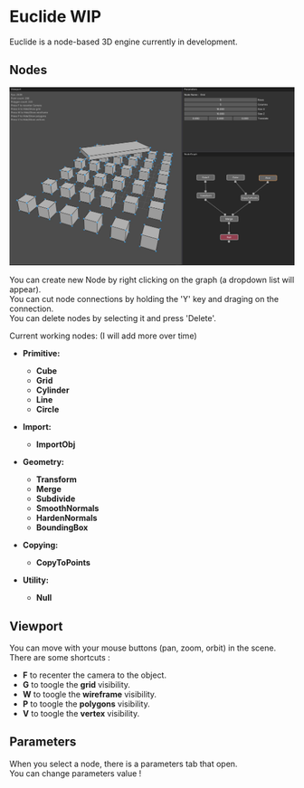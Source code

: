 # Euclide WIP

Euclide is a node-based 3D engine currently in development.

## Nodes

![Image](./readme/interface.jpg?)

You can create new Node by right clicking on the graph (a dropdown list will appear).<br/>
You can cut node connections by holding the 'Y' key and draging on the connection.<br/>
You can delete nodes by selecting it and press 'Delete'.<br/>

Current working nodes: (I will add more over time)<br/>
- **Primitive:**<br/>
    - **Cube**<br/>
    - **Grid**<br/>
    - **Cylinder**<br/>
    - **Line**<br/>
    - **Circle**<br/>

- **Import:**<br/>
    - **ImportObj**<br/>

- **Geometry:**<br/>
    - **Transform**<br/>
    - **Merge**<br/>
    - **Subdivide**<br/>
    - **SmoothNormals**<br/>
    - **HardenNormals**<br/>
    - **BoundingBox**<br/>

- **Copying:**<br/>
    - **CopyToPoints**<br/>

- **Utility:**<br/>
    - **Null**<br/>

## Viewport

You can move with your mouse buttons (pan, zoom, orbit) in the scene.<br/>
There are some shortcuts :<br/>
- **F** to recenter the camera to the object.<br/>
- **G** to toogle the **grid** visibility.<br/>
- **W** to toogle the **wireframe** visibility.<br/>
- **P** to toogle the **polygons** visibility.<br/>
- **V** to toogle the **vertex** visibility.<br/>

## Parameters

When you select a node, there is a parameters tab that open.<br/>
You can change parameters value !